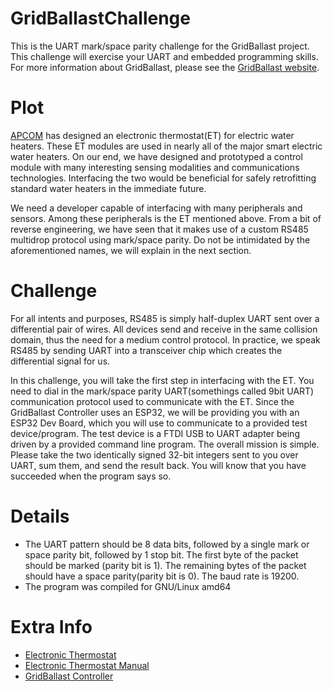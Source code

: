 # GridBallastChallenge
This is the UART mark/space parity challenge for the GridBallast project.
This challenge will exercise your UART and embedded programming skills.
For more information about GridBallast, please see the [GridBallast website](https://sites.google.com/view/gridballast/home).

# Plot
[APCOM](http://www.apcom-inc.com) has designed an electronic thermostat(ET) for electric water heaters. These ET modules are used in nearly all of the major smart electric water heaters.
On our end, we have designed and prototyped a control module with many interesting sensing modalities and communications technologies.
Interfacing the two would be beneficial for safely retrofitting standard water heaters in the immediate future.

We need a developer capable of interfacing with many peripherals and sensors. Among these peripherals is the ET mentioned above. From a bit of reverse engineering, we have seen that it makes use of a custom RS485 multidrop protocol using mark/space parity. Do not be intimidated by the aforementioned names, we will explain in the next section.

# Challenge
For all intents and purposes, RS485 is simply half-duplex UART sent over a differential pair of wires. All devices send and receive in the same collision domain, thus the need for a medium control protocol. In practice, we speak RS485 by sending UART into a transceiver chip which creates the differential signal for us.

In this challenge, you will take the first step in interfacing with the ET. You need to dial in the mark/space parity UART(somethings called 9bit UART) communication protocol used to communicate with the ET. Since the GridBallast Controller uses an ESP32, we will be providing you with an ESP32 Dev Board, which you will use to communicate to a provided test device/program. The test device is a FTDI USB to UART adapter being driven by a provided command line program.
The overall mission is simple. Please take the two identically signed 32-bit integers sent to you over UART, sum them, and send the result back. You will know that you have succeeded when the program says so.

# Details
* The UART pattern should be 8 data bits, followed by a single mark or space parity bit, followed by 1 stop bit. The first byte of the packet should be marked (parity bit is 1). The remaining bytes of the packet should have a space parity(parity bit is 0). The baud rate is 19200.
* The program was compiled for GNU/Linux amd64

# Extra Info
* [Electronic Thermostat](http://www.searspartsdirect.com/part-number/6911175/0042/159.html?modelNumber=ES40R123-45D&categoryName=Water%20heater,%20Electric&brandName=WHIRLPOOL)
* [Electronic Thermostat Manual](https://www.manualslib.com/manual/194299/Whirlpool-Energy-Smart-188410.html?page=12)
* [GridBallast Controller](https://github.com/WiseLabCMU/gridballast)

